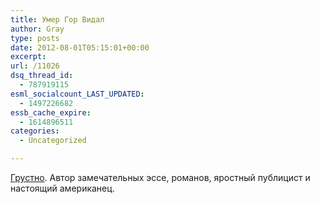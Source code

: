 ```yaml
---
title: Умер Гор Видал
author: Gray
type: posts
date: 2012-08-01T05:15:01+00:00
excerpt:
url: /11026
dsq_thread_id:
  - 787919115
esml_socialcount_LAST_UPDATED:
  - 1497226682
essb_cache_expire:
  - 1614896511
categories:
  - Uncategorized

---
```








[Грустно][1]. Автор замечательных эссе, романов, яростный публицист и настоящий американец.

 [1]: http://edition.cnn.com/2012/08/01/showbiz/gore-vidal-death/index.html?hpt=hp_t3